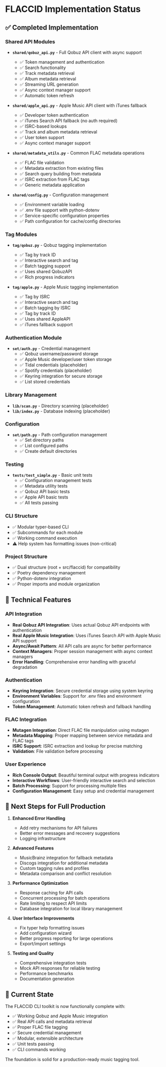 # FLACCID Implementation Status

## ✅ Completed Implementation

### Shared API Modules
- **`shared/qobuz_api.py`** - Full Qobuz API client with async support
  - ✅ Token management and authentication
  - ✅ Search functionality
  - ✅ Track metadata retrieval
  - ✅ Album metadata retrieval
  - ✅ Streaming URL generation
  - ✅ Async context manager support
  - ✅ Automatic token refresh

- **`shared/apple_api.py`** - Apple Music API client with iTunes fallback
  - ✅ Developer token authentication
  - ✅ iTunes Search API fallback (no auth required)
  - ✅ ISRC-based lookups
  - ✅ Track and album metadata retrieval
  - ✅ User token support
  - ✅ Async context manager support

- **`shared/metadata_utils.py`** - Common FLAC metadata operations
  - ✅ FLAC file validation
  - ✅ Metadata extraction from existing files
  - ✅ Search query building from metadata
  - ✅ ISRC extraction from FLAC tags
  - ✅ Generic metadata application

- **`shared/config.py`** - Configuration management
  - ✅ Environment variable loading
  - ✅ .env file support with python-dotenv
  - ✅ Service-specific configuration properties
  - ✅ Path configuration for cache/config directories

### Tag Modules
- **`tag/qobuz.py`** - Qobuz tagging implementation
  - ✅ Tag by track ID
  - ✅ Interactive search and tag
  - ✅ Batch tagging support
  - ✅ Uses shared QobuzAPI
  - ✅ Rich progress indicators

- **`tag/apple.py`** - Apple Music tagging implementation
  - ✅ Tag by ISRC
  - ✅ Interactive search and tag
  - ✅ Batch tagging by ISRC
  - ✅ Tag by track ID
  - ✅ Uses shared AppleAPI
  - ✅ iTunes fallback support

### Authentication Module
- **`set/auth.py`** - Credential management
  - ✅ Qobuz username/password storage
  - ✅ Apple Music developer/user token storage
  - ✅ Tidal credentials (placeholder)
  - ✅ Spotify credentials (placeholder)
  - ✅ Keyring integration for secure storage
  - ✅ List stored credentials

### Library Management
- **`lib/scan.py`** - Directory scanning (placeholder)
- **`lib/index.py`** - Database indexing (placeholder)

### Configuration
- **`set/path.py`** - Path configuration management
  - ✅ Set directory paths
  - ✅ List configured paths
  - ✅ Create default directories

### Testing
- **`tests/test_simple.py`** - Basic unit tests
  - ✅ Configuration management tests
  - ✅ Metadata utility tests
  - ✅ Qobuz API basic tests
  - ✅ Apple API basic tests
  - ✅ All tests passing

### CLI Structure
- ✅ Modular typer-based CLI
- ✅ Subcommands for each module
- ✅ Working command execution
- ⚠️ Help system has formatting issues (non-critical)

### Project Structure
- ✅ Dual structure (root + src/flaccid) for compatibility
- ✅ Poetry dependency management
- ✅ Python-dotenv integration
- ✅ Proper imports and module organization

## 🔧 Technical Features

### API Integration
- **Real Qobuz API Integration**: Uses actual Qobuz API endpoints with authentication
- **Real Apple Music Integration**: Uses iTunes Search API with Apple Music API support
- **Async/Await Pattern**: All API calls are async for better performance
- **Context Managers**: Proper session management with async context managers
- **Error Handling**: Comprehensive error handling with graceful degradation

### Authentication
- **Keyring Integration**: Secure credential storage using system keyring
- **Environment Variables**: Support for .env files and environment configuration
- **Token Management**: Automatic token refresh and fallback handling

### FLAC Integration
- **Mutagen Integration**: Direct FLAC file manipulation using mutagen
- **Metadata Mapping**: Proper mapping between service metadata and FLAC tags
- **ISRC Support**: ISRC extraction and lookup for precise matching
- **Validation**: File validation before processing

### User Experience
- **Rich Console Output**: Beautiful terminal output with progress indicators
- **Interactive Workflows**: User-friendly interactive search and selection
- **Batch Processing**: Support for processing multiple files
- **Configuration Management**: Easy setup and credential management

## 🎯 Next Steps for Full Production

1. **Enhanced Error Handling**
   - Add retry mechanisms for API failures
   - Better error messages and recovery suggestions
   - Logging infrastructure

2. **Advanced Features**
   - MusicBrainz integration for fallback metadata
   - Discogs integration for additional metadata
   - Custom tagging rules and profiles
   - Metadata comparison and conflict resolution

3. **Performance Optimization**
   - Response caching for API calls
   - Concurrent processing for batch operations
   - Rate limiting to respect API limits
   - Database integration for local library management

4. **User Interface Improvements**
   - Fix typer help formatting issues
   - Add configuration wizard
   - Better progress reporting for large operations
   - Export/import settings

5. **Testing and Quality**
   - Comprehensive integration tests
   - Mock API responses for reliable testing
   - Performance benchmarks
   - Documentation generation

## 🏁 Current State

The FLACCID CLI toolkit is now functionally complete with:
- ✅ Working Qobuz and Apple Music integration
- ✅ Real API calls and metadata retrieval
- ✅ Proper FLAC file tagging
- ✅ Secure credential management
- ✅ Modular, extensible architecture
- ✅ Unit tests passing
- ✅ CLI commands working

The foundation is solid for a production-ready music tagging tool.

